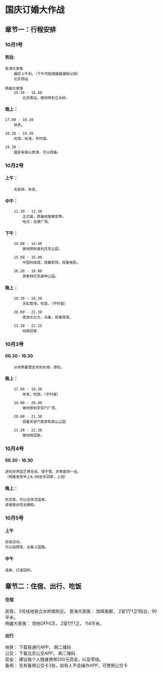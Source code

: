 # 国庆订婚大作战
## 章节一：行程安排
### 10月1号
#### 到达:
	景涛大家族
		最好上午到。（下午可能随媛媛接她父母）
		北京西站

	杨媛大家族
		15:30 - 16.40
			北京南站，做地铁到立水桥。
			
#### 晚上：
	17.00 - 18.30 
		休息。

	18.30 - 19.30
		吃饭。标准，平时餐。

	19.30 - 
		国庆有烟火表演，可以观看。
	

### 10月2号
#### 上午：
		无安排，休息。

#### 中午：
		11.30 - 13.30
			正式餐，商量结婚事宜等。
			地点：龙德广场。
			
#### 下午：	
		14.00 - 14.40
			做地铁到奥利匹克公园。
		
		15.00 - 16.00 
			中国科技馆，球幕影院，观看电影。
			
		16.20 - 18.00
			游奥林匹克森林公园。
			
#### 晚上：
			
		18.30 - 19.30
			天虹商场，吃饭。（平时餐）
			
		20.00 - 21.30
			夜游水立方，鸟巢，观看夜景。
			
		21.30 - 22.15
			地铁回家.
	
	
### 10月3号
#### 06.30 -  16.30
		从地铁霍营坐车到长城，游玩。
		
#### 晚上：
		17.00 - 18.30 
			休息，吃饭。（平时餐）
		
		19.00 - 20.00
			做地铁到天安门广场。
		
		20.00 - 21.30
			观看天安门夜景和景山公园
			
		21.30 - 22.30
			做地铁回家。
	
	
### 10月4号
#### 06.30 - 16.30
	游玩世界园艺博览会，很不错，非常值得一去。
	（杨媛老爸早上8.00坐车回家，上班）
	
	
	
#### 晚上：
	吃完饭，可以全体泡温泉。
	或者是女性去做脸。

	
### 10月5号
#### 上午
	自由活动。
	可以选择性，去看上国旗。


#### 中午
	退房，打道回府。

## 章节二：住宿、出行、吃饭

#### 住宿
民宿， 5号线地铁立水桥南附近。
景涛大家族： 旭辉奥都，  2室1厅1卫1阳台，90平米。  
杨媛大家族： 领地OFFICE， 2室1厅1卫， 114平米。

#### 出行
地铁： 下载易通行APP， 刷二维码  
公交： 下载北京公交APP， 刷二维码  
现金： 建议每个人随身携带200元现金，以及零钱。  
备用： 先有备用公交卡3张，如有人不会操作APP，可使用公交卡  

